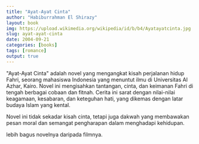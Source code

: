 ```yaml
---
title: "Ayat-Ayat Cinta"
author: "Habiburrahman El Shirazy"
layout: book
img: https://upload.wikimedia.org/wikipedia/id/b/b4/Ayatayatcinta.jpg
slug: ayat-ayat-cinta
date: 2004-09-21
categories: [books]
tags: [romance]
output: true
---
```


"Ayat-Ayat Cinta" adalah novel yang mengangkat kisah perjalanan hidup Fahri, seorang mahasiswa Indonesia yang menuntut ilmu di Universitas Al Azhar, Kairo. Novel ini mengisahkan tantangan, cinta, dan keimanan Fahri di tengah berbagai cobaan dan fitnah. Cerita ini sarat dengan nilai-nilai keagamaan, kesabaran, dan keteguhan hati, yang dikemas dengan latar budaya Islam yang kental.

Novel ini tidak sekadar kisah cinta, tetapi juga dakwah yang membawakan pesan moral dan semangat pengharapan dalam menghadapi kehidupan.

lebih bagus novelnya daripada filmnya. 
